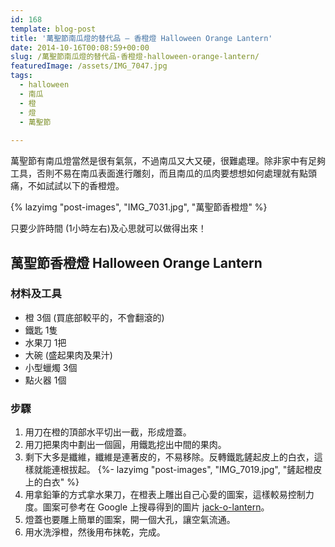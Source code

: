 ```yaml
---
id: 168
template: blog-post
title: '萬聖節南瓜燈的替代品 – 香橙燈 Halloween Orange Lantern'
date: 2014-10-16T00:08:59+00:00
slug: /萬聖節南瓜燈的替代品-香橙燈-halloween-orange-lantern/
featuredImage: /assets/IMG_7047.jpg
tags:
  - halloween
  - 南瓜
  - 橙
  - 燈
  - 萬聖節
  
---
```

萬聖節有南瓜燈當然是很有氣氛，不過南瓜又大又硬，很難處理。除非家中有足夠工具，否則不易在南瓜表面進行雕刻，而且南瓜的瓜肉要想想如何處理就有點頭痛，不如試試以下的香橙燈。

<!--more-->
{% lazyimg "post-images", "IMG_7031.jpg", "萬聖節香橙燈" %}

只要少許時間 (1小時左右)及心思就可以做得出來！

## 萬聖節香橙燈 Halloween Orange Lantern

### 材料及工具

* 橙 3個 (買底部較平的，不會翻滾的)
* 鐵匙 1隻
* 水果刀 1把
* 大碗 (盛起果肉及果汁)
* 小型蠟燭 3個
* 點火器 1個

### 步驟

1. 用刀在橙的頂部水平切出一截，形成燈蓋。
2. 用刀把果肉中劃出一個圓，用鐵匙挖出中間的果肉。
3. 剩下大多是纖維，纖維是連著皮的，不易移除。反轉鐵匙鏟起皮上的白衣，這樣就能連根拔起。
   {%- lazyimg "post-images", "IMG_7019.jpg", "鏟起橙皮上的白衣" %}
4. 用拿鉛筆的方式拿水果刀，在橙表上雕出自己心愛的圖案，這樣較易控制力度。圖案可參考在 Google 上搜尋得到的圖片 [jack-o-lantern](https://www.google.com.hk/search?q=jack-o-lantern&es_sm=119&tbm=isch&tbo=u&source=univ&sa=X&ei=8pg-VJrUHtDjuQSYr4GoCw&ved=0CBwQsAQ)。
5. 燈蓋也要雕上簡單的圖案，開一個大孔，讓空氣流通。
6. 用水洗淨橙，然後用布抹乾，完成。
